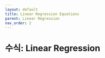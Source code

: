 ```yaml
---
layout: default
title: Linear Regression Equations
parent: Linear Regression
nav_order: 2
---
```


# 수식: Linear Regression

